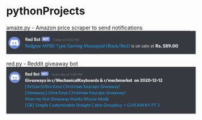 # pythonProjects
amaze.py - Amazon price scraper to send notifications
![](/Screenshots/amaze.png)


red.py - Reddit giveaway bot
![](/Screenshots/red.png)
